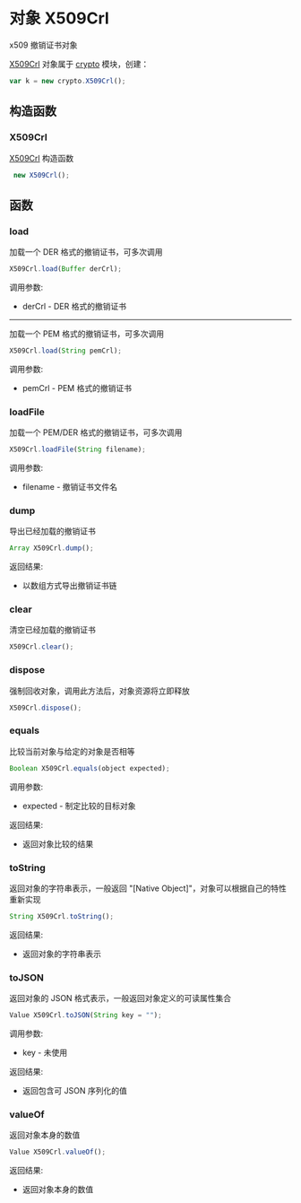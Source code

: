 # 对象 X509Crl
x509 撤销证书对象

[X509Crl](/docs/manual/object/ifs/x509crl.md.html) 对象属于 [crypto](/docs/manual/module/ifs/crypto.md.html) 模块，创建：
```JavaScript
var k = new crypto.X509Crl();
```
## 构造函数
        
### X509Crl
[X509Crl](/docs/manual/object/ifs/x509crl.md.html) 构造函数
```JavaScript
 new X509Crl();
```

## 函数
        
### load
加载一个 DER 格式的撤销证书，可多次调用
```JavaScript
X509Crl.load(Buffer derCrl);
```

调用参数:
* derCrl - DER 格式的撤销证书

--------------------------
加载一个 PEM 格式的撤销证书，可多次调用
```JavaScript
X509Crl.load(String pemCrl);
```

调用参数:
* pemCrl - PEM 格式的撤销证书

### loadFile
加载一个 PEM/DER 格式的撤销证书，可多次调用
```JavaScript
X509Crl.loadFile(String filename);
```

调用参数:
* filename - 撤销证书文件名

### dump
导出已经加载的撤销证书
```JavaScript
Array X509Crl.dump();
```

返回结果:
* 以数组方式导出撤销证书链

### clear
清空已经加载的撤销证书
```JavaScript
X509Crl.clear();
```

### dispose
强制回收对象，调用此方法后，对象资源将立即释放
```JavaScript
X509Crl.dispose();
```

### equals
比较当前对象与给定的对象是否相等
```JavaScript
Boolean X509Crl.equals(object expected);
```

调用参数:
* expected - 制定比较的目标对象

返回结果:
* 返回对象比较的结果

### toString
返回对象的字符串表示，一般返回 "[Native Object]"，对象可以根据自己的特性重新实现
```JavaScript
String X509Crl.toString();
```

返回结果:
* 返回对象的字符串表示

### toJSON
返回对象的 JSON 格式表示，一般返回对象定义的可读属性集合
```JavaScript
Value X509Crl.toJSON(String key = "");
```

调用参数:
* key - 未使用

返回结果:
* 返回包含可 JSON 序列化的值

### valueOf
返回对象本身的数值
```JavaScript
Value X509Crl.valueOf();
```

返回结果:
* 返回对象本身的数值

